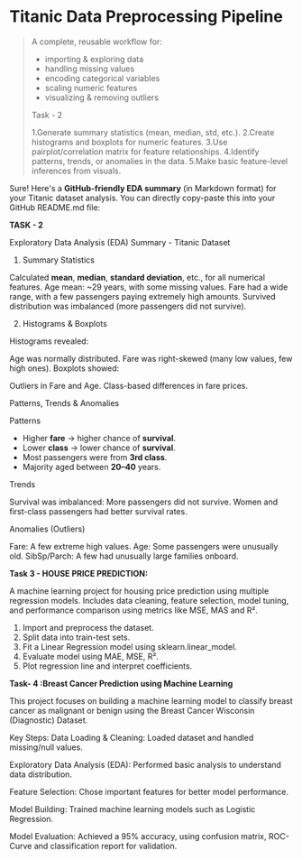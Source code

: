 # Titanic Data Preprocessing Pipeline

> A complete, reusable workflow for:
> - importing & exploring data  
> - handling missing values  
> - encoding categorical variables  
> - scaling numeric features  
> - visualizing & removing outliers
>
>Task - 2
>
> 1.Generate summary statistics (mean, median, std, etc.).
2.Create histograms and boxplots for numeric features.
3.Use pairplot/correlation matrix for feature relationships.
4.Identify patterns, trends, or anomalies in the data.
5.Make basic feature-level inferences from visuals.



Sure! Here's a **GitHub-friendly EDA summary** (in Markdown format) for your Titanic dataset analysis. You can directly copy-paste this into your GitHub README.md file:


**TASK - 2**

Exploratory Data Analysis (EDA) Summary - Titanic Dataset

1. Summary Statistics

Calculated **mean**, **median**, **standard deviation**, etc., for all numerical features.
  Age mean: \~29 years, with some missing values.
  Fare had a wide range, with a few passengers paying extremely high amounts.
  Survived distribution was imbalanced (more passengers did not survive).


2. Histograms & Boxplots

Histograms revealed:

  Age was normally distributed.
    Fare was right-skewed (many low values, few high ones).
  Boxplots showed:

  Outliers in Fare and Age.
  Class-based differences in fare prices.

 Patterns, Trends & Anomalies

Patterns

* Higher **fare** → higher chance of **survival**.
* Lower **class** → lower chance of **survival**.
* Most passengers were from **3rd class**.
* Majority aged between **20–40** years.

Trends

Survival was imbalanced: More passengers did not survive.
Women and first-class passengers had better survival rates.

 Anomalies (Outliers)

Fare: A few extreme high values.
Age: Some passengers were unusually old.
SibSp/Parch: A few had unusually large families onboard.


**Task 3 - HOUSE PRICE PREDICTION:**

A machine learning project for housing price prediction using multiple regression models. Includes data cleaning, feature selection, model tuning, and performance comparison using metrics like MSE, MAS and R².

1. Import and preprocess the dataset.
2. Split data into train-test sets.
3. Fit a Linear Regression model using sklearn.linear_model.
4. Evaluate model using MAE, MSE, R².
5. Plot regression line and interpret coefficients.
   

**Task- 4 :Breast Cancer Prediction using Machine Learning**

This project focuses on building a machine learning model to classify breast cancer as malignant or benign using the Breast Cancer Wisconsin (Diagnostic) Dataset.

Key Steps:
Data Loading & Cleaning: Loaded dataset and handled missing/null values.

Exploratory Data Analysis (EDA): Performed basic analysis to understand data distribution.

Feature Selection: Chose important features for better model performance.

Model Building: Trained machine learning models such as Logistic Regression.

Model Evaluation: Achieved a 95% accuracy, using confusion matrix, ROC-Curve and classification report for validation.
